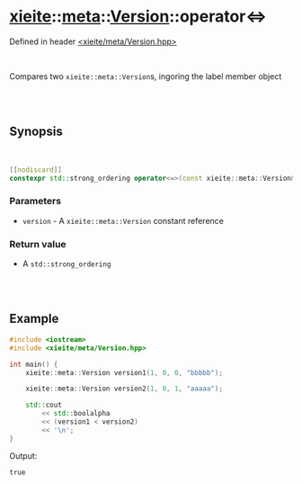 # [xieite](../../../README.md)::[meta](../../meta.md)::[Version](../Version.md)::operator<=>
Defined in header [<xieite/meta/Version.hpp>](../../../include/xieite/meta/Version.hpp)

<br/>

Compares two `xieite::meta::Version`s, ingoring the label member object

<br/><br/>

## Synopsis

<br/>

```cpp
[[nodiscard]]
constexpr std::strong_ordering operator<=>(const xieite::meta::Version& version) const noexcept;
```
### Parameters
- `version` - A `xieite::meta::Version` constant reference
### Return value
- A `std::strong_ordering`

<br/><br/>

## Example
```cpp
#include <iostream>
#include <xieite/meta/Version.hpp>

int main() {
	xieite::meta::Version version1(1, 0, 0, "bbbbb");

	xieite::meta::Version version2(1, 0, 1, "aaaaa");

	std::cout
		<< std::boolalpha
		<< (version1 < version2)
		<< '\n';
}
```
Output:
```
true
```
